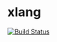 # xlang

[![Build Status](https://travis-ci.org/yarpc/xlang.svg?branch=master)](https://travis-ci.org/yarpc/xlang)
